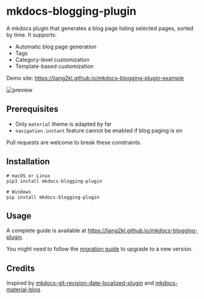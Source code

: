 # mkdocs-blogging-plugin

A mkdocs plugin that generates a blog page listing selected pages, sorted by time. It supports:

- Automatic blog page generation
- Tags
- Category-level customization
- Template-based customization

Demo site: https://liang2kl.github.io/mkdocs-blogging-plugin-example

![preview](https://s2.loli.net/2021/12/03/GqhwCYTsimlkXK1.png)

## Prerequisites

- Only `material` theme is adapted by far
- `navigation.instant` feature cannot be enabled if blog paging is on

Pull requests are welcome to break these constraints.

## Installation

```shell
# macOS or Linux
pip3 install mkdocs-blogging-plugin

# Windows
pip install mkdocs-blogging-plugin
```

## Usage

A complete guide is available at https://liang2kl.github.io/mkdocs-blogging-plugin.

You might need to follow the [migration guide](https://liang2kl.github.io/mkdocs-blogging-plugin/migration)
to upgrade to a new version.

## Credits

Inspired by [mkdocs-git-revision-date-localized-plugin](https://github.com/timvink/mkdocs-git-revision-date-localized-plugin) and [mkdocs-material-blog](https://github.com/vuquangtrong/mkdocs-material-blog).
